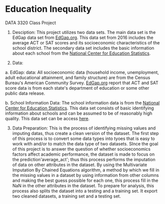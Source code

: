# Education Inequality
DATA 3320 Class Project

1. Desciption: This project utilizes two data sets. The main data set is the EdGap data set from [EdGap.org](https://www.edgap.org/#5/37.875/-96.987). This data set from 2016 includes the average ACT or SAT scores and its socioeconomic characteristics of the school district. The secondary data set includes the basic information about each school from the [National Center for Education Statistics](https://nces.ed.gov/ccd/pubschuniv.asp).

2. Data: 

  a. EdGap: data: All socioeconomic data (household income, unemployment, adult educational attainment, and family structure) are from the Census Bureau's American Community Survey. [EdGap.org](https://www.edgap.org/#5/37.875/-96.987) report that ACT and SAT score data is from each state's department of education or some other public data release.

  b. School Information Data: The school information data is from the [National Center for Education Statistics](https://nces.ed.gov/ccd/pubschuniv.asp). This data set consists of basic identifying information about schools and can be assumed to be of reasonably high quality. This data set can be access [here](https://www.dropbox.com/s/lkl5nvcdmwyoban/ccd_sch_029_1617_w_1a_11212017.csv?dl=0).

 3. Data Preparation:  This is the process of identifying missing values and imputing datas, thus create a clean version of the dataset. The first step of this process is to convert some data types into tyoes that is easy to work with and/or to match the data type of two datasets. SInce the goal of this project is to answer the question of whether socioeconomics factors affect academic performance, the dataset is made to focus on the prediction'average_act'; thus this process performs the imputation of data on other attributes in the dataset. By using the Multivariate Imputation By Chained Equations algorithm, a method by which we fill in the missing values in a dataset by using information from other columns and making the best guess possible for each one, this process fill in the NaN in the other attributes in the dataset. To prepare for analysis, this process also splits the dataset into a testing and a training set. It export two cleaned datasets, a training set and a testing set.
